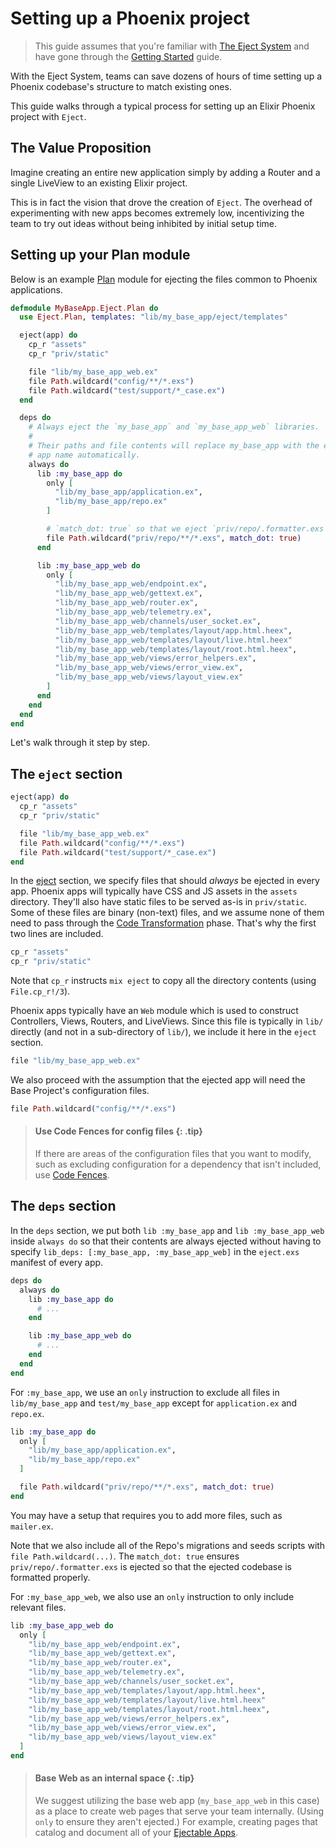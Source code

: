 # Setting up a Phoenix project

> This guide assumes that you're familiar with [The Eject
> System](how-it-works.html) and have gone through the [Getting
> Started](#getting-started.html) guide.

With the Eject System, teams can save dozens of hours of time setting up a
Phoenix codebase's structure to match existing ones.

This guide walks through a typical process for setting up an Elixir Phoenix
project with `Eject`.

## The Value Proposition

Imagine creating an entire new application simply by adding a Router and a
single LiveView to an existing Elixir project.

This is in fact the vision that drove the creation of `Eject`. The overhead of
experimenting with new apps becomes extremely low, incentivizing the team to
try out ideas without being inhibited by initial setup time.

## Setting up your Plan module

Below is an example [Plan](Eject.Plan.html) module for ejecting the files
common to Phoenix applications.

```elixir
defmodule MyBaseApp.Eject.Plan do
  use Eject.Plan, templates: "lib/my_base_app/eject/templates"

  eject(app) do
    cp_r "assets"
    cp_r "priv/static"

    file "lib/my_base_app_web.ex"
    file Path.wildcard("config/**/*.exs")
    file Path.wildcard("test/support/*_case.ex")
  end

  deps do
    # Always eject the `my_base_app` and `my_base_app_web` libraries.
    #
    # Their paths and file contents will replace my_base_app with the ejected
    # app name automatically.
    always do
      lib :my_base_app do
        only [
          "lib/my_base_app/application.ex",
          "lib/my_base_app/repo.ex"
        ]

        # `match_dot: true` so that we eject `priv/repo/.formatter.exs`
        file Path.wildcard("priv/repo/**/*.exs", match_dot: true)
      end

      lib :my_base_app_web do
        only [
          "lib/my_base_app_web/endpoint.ex",
          "lib/my_base_app_web/gettext.ex",
          "lib/my_base_app_web/router.ex",
          "lib/my_base_app_web/telemetry.ex",
          "lib/my_base_app_web/channels/user_socket.ex",
          "lib/my_base_app_web/templates/layout/app.html.heex",
          "lib/my_base_app_web/templates/layout/live.html.heex"
          "lib/my_base_app_web/templates/layout/root.html.heex",
          "lib/my_base_app_web/views/error_helpers.ex",
          "lib/my_base_app_web/views/error_view.ex",
          "lib/my_base_app_web/views/layout_view.ex"
        ]
      end
    end
  end
end
```

Let's walk through it step by step.

## The `eject` section

```elixir
eject(app) do
  cp_r "assets"
  cp_r "priv/static"

  file "lib/my_base_app_web.ex"
  file Path.wildcard("config/**/*.exs")
  file Path.wildcard("test/support/*_case.ex")
end
```

In the [eject](Eject.Plan.html#eject/2) section, we specify files that should _always_
be ejected in every app. Phoenix apps will typically have CSS and JS assets in
the `assets` directory. They'll also have static files to be served as-is in
`priv/static`. Some of these files are binary (non-text) files, and we assume
none of them need to pass through the [Code
Transformation](code-transformations.html) phase. That's why the first two
lines are included.

```elixir
cp_r "assets"
cp_r "priv/static"
```

Note that `cp_r` instructs `mix eject` to copy all the directory contents
(using `File.cp_r!/3`).

Phoenix apps typically have an `Web` module which is used to construct
Controllers, Views, Routers, and LiveViews. Since this file is typically
in `lib/` directly (and not in a sub-directory of `lib/`), we include it
here in the `eject` section.

```elixir
file "lib/my_base_app_web.ex"
```

We also proceed with the assumption that the ejected app will need the
Base Project's configuration files.

```elixir
file Path.wildcard("config/**/*.exs")
```

> #### Use Code Fences for config files {: .tip}
>
> If there are areas of the configuration files that you want to modify, such
> as excluding configuration for a dependency that isn't included, use [Code
> Fences](code-transformations.html#code-fences).

## The `deps` section

In the `deps` section, we put both `lib :my_base_app` and `lib
:my_base_app_web` inside `always do` so that their contents are
always ejected without having to specify `lib_deps: [:my_base_app,
:my_base_app_web]` in the `eject.exs` manifest of every app.

```elixir
deps do
  always do
    lib :my_base_app do
      # ...
    end

    lib :my_base_app_web do
      # ...
    end
  end
end
```

For `:my_base_app`, we use an `only` instruction to exclude all files in
`lib/my_base_app` and `test/my_base_app` except for `application.ex` and
`repo.ex`.

```elixir
lib :my_base_app do
  only [
    "lib/my_base_app/application.ex",
    "lib/my_base_app/repo.ex"
  ]

  file Path.wildcard("priv/repo/**/*.exs", match_dot: true)
end
```

You may have a setup that requires you to add more files, such as `mailer.ex`.

Note that we also include all of the Repo's migrations and seeds scripts with
`file Path.wildcard(...)`. The `match_dot: true` ensures
`priv/repo/.formatter.exs` is ejected so that the ejected codebase is formatted
properly.

For `:my_base_app_web`, we also use an `only` instruction to only include
relevant files.

```elixir
lib :my_base_app_web do
  only [
    "lib/my_base_app_web/endpoint.ex",
    "lib/my_base_app_web/gettext.ex",
    "lib/my_base_app_web/router.ex",
    "lib/my_base_app_web/telemetry.ex",
    "lib/my_base_app_web/channels/user_socket.ex",
    "lib/my_base_app_web/templates/layout/app.html.heex",
    "lib/my_base_app_web/templates/layout/live.html.heex"
    "lib/my_base_app_web/templates/layout/root.html.heex",
    "lib/my_base_app_web/views/error_helpers.ex",
    "lib/my_base_app_web/views/error_view.ex",
    "lib/my_base_app_web/views/layout_view.ex"
  ]
end
```

> #### Base Web as an internal space {: .tip}
>
> We suggest utilizing the base web app (`my_base_app_web` in this case) as a
> place to create web pages that serve your team internally. (Using `only` to
> ensure they aren't ejected.) For example, creating pages that catalog and
> document all of your [Ejectable Apps](how-it-works.html#what-is-an-ejectable-app).

